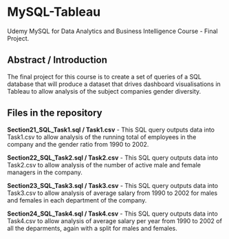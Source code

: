 # MySQL-Tableau
Udemy MySQL for Data Analytics and Business Intelligence Course - Final Project.

## Abstract / Introduction
The final project for this course is to create a set of queries of a SQL database that will produce a dataset that drives dashboard visualisations in Tableau to allow analysis of the subject companies gender diversity. 

## Files in the repository
**Section21_SQL_Task1.sql / Task1.csv** - This SQL query outputs data into Task1.csv to allow analysis of the running total of employees in the company and the gender ratio from 1990 to 2002.

**Section22_SQL_Task2.sql / Task2.csv** - This SQL query outputs data into Task2.csv to allow analysis of the number of active male and female managers in the company.

**Section23_SQL_Task3.sql / Task3.csv** - This SQL query outputs data into Task3.csv to allow analysis of average salary from 1990 to 2002 for males and females in each department of the company.

**Section24_SQL_Task4.sql / Task4.csv** - This SQL query outputs data into Task4.csv to allow analysis of average salary per year from 1990 to 2002 of all the deparments, again with a split for males and females.
